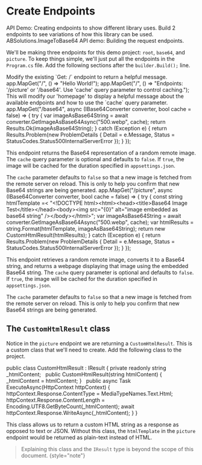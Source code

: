 # Create Endpoints

<link-summary>API Demo: Creating endpoints to show different library uses.</link-summary>
<card-summary>Build 2 endpoints to see variations of how this library can be used.</card-summary>
<web-summary>ABSolutions.ImageToBase64 API demo: Building the request endpoints.</web-summary>

We'll be making three endpoints for this demo project: `root`, `base64`, and `picture`. To keep things simple, we'll
just put all the endpoints in the `Program.cs` file. Add the following sections after the `builder.Build();` line.

<tabs>
<tab title="root">
Modify the existing `Get: /` endpoint to return a helpful message.
<br/>
<compare>
<code-block lang="c#">
app.MapGet("/", () => "Hello World!");
</code-block>
<code-block>
app.MapGet("/", () => "Endpoints: '/picture' or '/base64'. Use 'cache' query parameter to control caching.");
</code-block>
</compare>
<br/>
This will modify our 'homepage' to display a helpful message about the available endpoints and how to use the `cache` query parameter.
</tab>
<tab title="base64">
<code-block lang="c#">
app.MapGet("/base64", async (IBase64Converter converter, bool cache = false) =>
{
    try
    {
        var imageAsBase64String = await converter.GetImageAsBase64Async("500.webp", cache);
        return Results.Ok(imageAsBase64String);
    }
    catch (Exception e)
    {
        return Results.Problem(new ProblemDetails
        {
            Detail = e.Message,
            Status = StatusCodes.Status500InternalServerError
        });
    }
});
</code-block>
<br/>

This endpoint returns the Base64 representation of a random remote image. The `cache` query parameter is optional and
defaults to `false`. If `true`, the image will be cached for the duration specified in `appsettings.json`.

The `cache` parameter defaults to `false` so that a new image is fetched from the remote server on reload. This is only
to help
you confirm that new Base64 strings are being generated.
</tab>
<tab title="picture">
<code-block lang="c#">
app.MapGet("/picture", async (IBase64Converter converter, bool cache = false) =&gt;
{
    try
    {
        const string htmlTemplate =&lt;
            "&lt;!DOCTYPE html&gt;&lt;html&gt;&lt;head&gt;&lt;title&gt;Base64 Image Test&lt;/title&gt;&lt;/head&gt;&lt;body&gt;&lt;img src=\"{0}\" alt=\"image embedded as base64 string\" /&gt;&lt;/body&gt;&lt;/html&gt;";
        var imageAsBase64String = await converter.GetImageAsBase64Async("500.webp", cache);
        var htmlResults = string.Format(htmlTemplate, imageAsBase64String);
        return new CustomHtmlResult(htmlResults);
    }
    catch (Exception e)
    {
        return Results.Problem(new ProblemDetails
        {
            Detail = e.Message,
            Status = StatusCodes.Status500InternalServerError
        });
    }
});
</code-block>
<br/>

This endpoint retrieves a random remote image, converts it to a Base64 string, and returns a webpage displaying that
image using the embedded Base64 string. The `cache` query parameter is optional and defaults to `false`. If `true`, the
image will be cached for the duration specified in `appsettings.json`.

The `cache` parameter defaults to `false` so that a new image is fetched from the remote server on reload. This is only to help
you confirm that new Base64 strings are being generated.
</tab>
</tabs>

## The `CustomHtmlResult` class

Notice in the `picture` endpoint we are returning a `CustomHtmlResult`. This is a custom class that we'll need to
create. Add the following class to the project.

<code-block lang="c#">
public class CustomHtmlResult : IResult
{
    private readonly string _htmlContent;
     
    public CustomHtmlResult(string htmlContent)
    {
        _htmlContent = htmlContent;
    }
     
    public async Task ExecuteAsync(HttpContext httpContext)
    {
        httpContext.Response.ContentType = MediaTypeNames.Text.Html;
        httpContext.Response.ContentLength = Encoding.UTF8.GetByteCount(_htmlContent);
        await httpContext.Response.WriteAsync(_htmlContent);
    }
}
</code-block>

This class allows us to return a custom HTML string as a response as opposed to text or JSON. Without this class, the
`htmlTemplate` in the `picture` endpoint would be returned as plain-text instead of HTML.

> Explaining this class and the `IResult` type is beyond the scope of this document.
> {style="note"}

